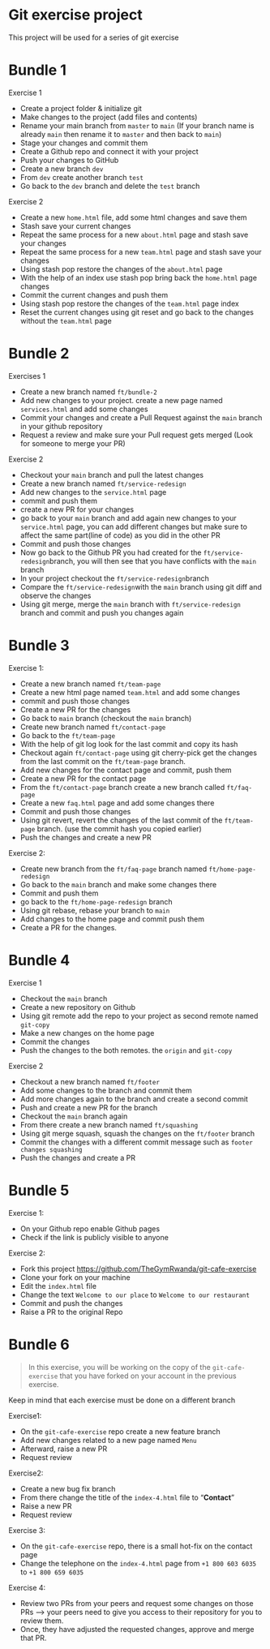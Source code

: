 # Git exercise project 

This project will be used for a series of git exercise

# **Bundle 1**

Exercise 1

- Create a project folder & initialize git
- Make changes to the project (add files and contents)
- Rename your main branch from `master` to `main` (If your branch name is already `main` then rename it to `master` and then back to `main`)
- Stage your changes and commit them
- Create a Github repo and connect it with your project
- Push your changes to GitHub
- Create a new branch `dev`
- From `dev` create another branch `test`
- Go back to the `dev` branch and delete the `test` branch

Exercise 2

- Create a new `home.html` file, add some html changes and save them
- Stash save your current changes
- Repeat the same process for a new `about.html` page and stash save your changes
- Repeat the same process for a new `team.html` page and stash save your changes
- Using stash pop restore the changes of the `about.html` page
- With the help of an index use stash pop bring back the `home.html` page changes
- Commit the current changes and push them
- Using stash pop restore the changes of the `team.html` page index
- Reset the current changes using git reset and go back to the changes without the `team.html` page

# Bundle 2

Exercises 1

- Create a new branch named `ft/bundle-2`
- Add new changes to your project. create a new page named `services.html` and add some changes
- Commit your changes and create a Pull Request against the `main` branch in your github repository
- Request a review and make sure your Pull request gets merged (Look for someone to merge your PR)

Exercise 2

- Checkout your `main` branch and pull the latest changes
- Create a new branch named `ft/service-redesign`
- Add new changes to the `service.html` page
- commit and push them
- create a new PR for your changes
- go back to your `main` branch and add again new changes to your `service.html` page, you can add different changes but make sure to affect the same part(line of code) as you did in the other PR
- Commit and push those changes
- Now go back to the Github PR you had created for the `ft/service-redesign`branch, you will then see that you have conflicts with the `main` branch
- In your project checkout the `ft/service-redesign`branch
- Compare the `ft/service-redesign`with the `main` branch using git diff and observe the changes
- Using git merge, merge the `main` branch with `ft/service-redesign` branch and commit and push you changes again

# Bundle 3

Exercise 1:

- Create a new branch named `ft/team-page`
- Create a new html page named `team.html` and add some changes
- commit and push those changes
- Create a new PR for the changes
- Go back to `main` branch (checkout the `main` branch)
- Create new branch named `ft/contact-page`
- Go back to the `ft/team-page`
- With the help of git log look for the last commit and copy its hash
- Checkout again `ft/contact-page` using git cherry-pick get the changes from the last commit on the `ft/team-page` branch.
- Add new changes for the contact page and commit, push them
- Create a new PR for the contact page
- From the `ft/contact-page` branch create a new branch called `ft/faq-page`
- Create a new `faq.html` page and add some changes there
- Commit and push those changes
- Using git revert, revert the changes of the last commit of the `ft/team-page` branch. (use the commit hash you copied earlier)
- Push the changes and create a new PR

Exercise 2:

- Create new branch from the `ft/faq-page` branch named `ft/home-page-redesign`
- Go back to the `main` branch and make some changes there
- Commit and push them
- go back to the `ft/home-page-redesign` branch
- Using git rebase, rebase your branch to `main`
- Add changes to the home page and commit push them
- Create a PR for the changes.

# Bundle 4

Exercise 1

- Checkout the `main` branch
- Create a new repository on Github
- Using git remote add the repo to your project as second remote named `git-copy`
- Make a new changes on the home page
- Commit the changes
- Push the changes to the both remotes. the `origin` and `git-copy`

Exercise 2

- Checkout a new branch named `ft/footer`
- Add some changes to the branch and commit them
- Add more changes again to the branch and create a second commit
- Push and create a new PR for the branch
- Checkout the `main` branch again
- From there create a new branch named `ft/squashing`
- Using git merge squash, squash the changes on the `ft/footer` branch
- Commit the changes with a different commit message such as `footer changes squashing`
- Push the changes and create a PR

# Bundle 5

Exercise 1:

- On your Github repo enable Github pages
- Check if the link is publicly visible to anyone

Exercise 2:

- Fork this project https://github.com/TheGymRwanda/git-cafe-exercise
- Clone your fork on your machine
- Edit the `index.html` file
- Change the text `Welcome to our place` to `Welcome to our restaurant`
- Commit and push the changes
- Raise a PR to the original Repo

# Bundle 6

> In this exercise, you will be working on the copy of the `git-cafe-exercise` that you have forked on your account in the previous exercise.

Keep in mind that each exercise must be done on a different branch
> 

Exercise1:

- On the `git-cafe-exercise` repo create a new feature branch
- Add new changes related to a new page named `Menu`
- Afterward, raise a new PR
- Request review

Exercise2:

- Create a new bug fix branch
- From there change the title of the `index-4.html` file to “**Contact**”
- Raise a new PR
- Request review

Exercise 3:

- On the `git-cafe-exercise` repo, there is a small hot-fix on the contact page
- Change the telephone on the `index-4.html` page from `+1 800 603 6035` to `+1 800 659 6035`

Exercise 4:

- Review two PRs from your peers and request some changes on those PRs —> your peers need to give you access to their repository for you to review them.
- Once, they have adjusted the requested changes, approve and merge that PR.
